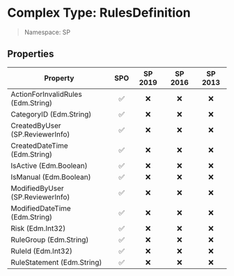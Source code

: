 # Complex Type: RulesDefinition

> Namespace: SP

## Properties

Property | SPO | SP 2019 | SP 2016 | SP 2013
----------|:---:|:-------:|:-------:|:-------:
ActionForInvalidRules (Edm.String) | ✅ | ❌ | ❌ | ❌
CategoryID (Edm.String) | ✅ | ❌ | ❌ | ❌
CreatedByUser (SP.ReviewerInfo) | ✅ | ❌ | ❌ | ❌
CreatedDateTime (Edm.String) | ✅ | ❌ | ❌ | ❌
IsActive (Edm.Boolean) | ✅ | ❌ | ❌ | ❌
IsManual (Edm.Boolean) | ✅ | ❌ | ❌ | ❌
ModifiedByUser (SP.ReviewerInfo) | ✅ | ❌ | ❌ | ❌
ModifiedDateTime (Edm.String) | ✅ | ❌ | ❌ | ❌
Risk (Edm.Int32) | ✅ | ❌ | ❌ | ❌
RuleGroup (Edm.String) | ✅ | ❌ | ❌ | ❌
RuleId (Edm.Int32) | ✅ | ❌ | ❌ | ❌
RuleStatement (Edm.String) | ✅ | ❌ | ❌ | ❌